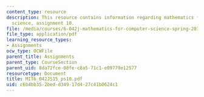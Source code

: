 ```yaml
---
content_type: resource
description: This resource contains information regarding mathematics for computer
  science, assignment 10.
file: /media/courses/6-042j-mathematics-for-computer-science-spring-2015/c6b4bb352bedd34917d427c41b0624c1_MIT6_042JS15_ps10.pdf
file_type: application/pdf
learning_resource_types:
- Assignments
ocw_type: OCWFile
parent_title: Assignments
parent_type: CourseSection
parent_uid: 8da72fce-08fe-c8a5-71c1-e09779e12577
resourcetype: Document
title: MIT6_042JS15_ps10.pdf
uid: c6b4bb35-2bed-d349-17d4-27c41b0624c1
---
```

